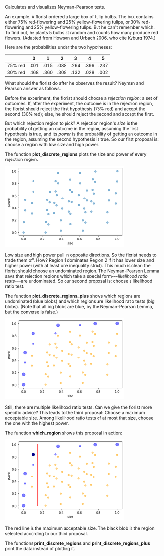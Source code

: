 Calculates and visualizes Neyman-Pearson tests.

An example. A florist ordered a large box of tulip bulbs. The box contains either 75% red-flowering and 25% yellow-flowering tulips, or 30% red-flowering and 25% yellow-flowering tulips. But he can't remember which. To find out, he plants 5 bulbs at random and counts how many produce red flowers. (Adapted from Howson and Urbach 2006, who cite Kyburg 1974.)

Here are the probabilities under the two hypotheses:


|         | 0    | 1    | 2    | 3    | 4    | 5    |
|---------|------|------|------|------|------|------|
| 75% red | .001 | .015 | .088 | .264 | .396 | .237 |
| 30% red | .168 | .360 | .309 | .132 | .028 | .002 |


What should the florist do after he observes the result? Neyman and Pearson answer as follows.

Before the experiment, the florist should choose a *rejection region*: a set of outcomes. If, after the experiment, the outcome is in the rejection region, the florist should reject the first hypothesis (75% red) and accept the second (30% red); else, he should reject the second and accept the first.

But which rejection region to pick? A rejection region's *size* is the probability of getting an outcome in the region, assuming the first hypothesis is true, and its *power* is the probability of getting an outcome in the region, assuming the second hypothesis is true. So our first proposal is: choose a region with low size and high power.

The function **plot_discrete_regions** plots the size and power of every rejection region:

<img src="plot_0.png">

Low size and high power pull in opposite directions. So the florist needs to trade them off. How? Region 1 dominates Region 2 if it has lower size and higher power (with at least one inequality strict). This much is clear: the florist should choose an undominated region. The Neyman-Pearson Lemma says that rejection regions which take a special form---*likelihood ratio tests*---are undominated. So our second proposal is: choose a likelihood ratio test.

The function **plot_discrete_regions_plus** shows which regions are undominated (blue blobs) and which regions are likelihood ratio tests (big blobs). (Note that all big blobs are blue, by the Neyman-Pearson Lemma, but the converse is false.)

<img src="plot_1.png">

Still, there are multiple likelihood ratio tests. Can we give the florist more specific advice? This leads to the third proposal: Choose a maximum acceptable size. Among likelihood ratio tests of at most that size, choose the one with the highest power.

The function **which_region** shows this proposal in action:

<img src="plot_2.png">

The red line is the maximum acceptable size. The black blob is the region selected according to our third proposal.

The functions **print_discrete_regions** and **print_discrete_regions_plus** print the data instead of plotting it.